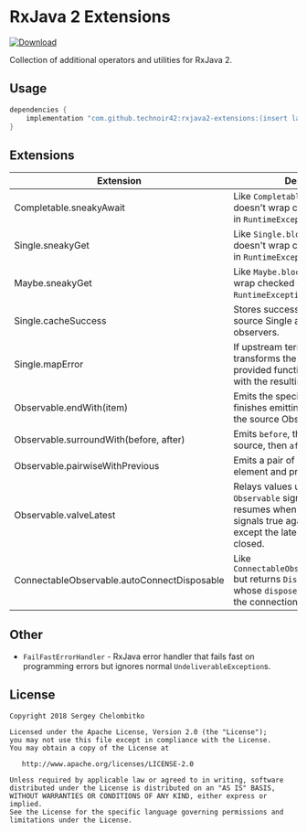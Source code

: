 RxJava 2 Extensions
===================

[ ![Download](https://api.bintray.com/packages/sch/maven/rxjava2-extensions/images/download.svg) ](https://bintray.com/sch/maven/rxjava2-extensions/_latestVersion)

Collection of additional operators and utilities for RxJava 2.

## Usage

```gradle
dependencies {
    implementation "com.github.technoir42:rxjava2-extensions:(insert latest version)"
}
```

## Extensions

| **Extension**                               | **Description**                                                                                                                                                                |
|---------------------------------------------|--------------------------------------------------------------------------------------------------------------------------------------------------------------------------------|
| Completable.sneakyAwait                     | Like `Completable.blockingAwait` but doesn't wrap checked exceptions in `RuntimeException`.                                                                                    |
| Single.sneakyGet                            | Like `Single.blockingGet` but doesn't wrap checked exceptions in `RuntimeException`.                                                                                           |
| Maybe.sneakyGet                             | Like `Maybe.blockingGet` but doesn't wrap checked exceptions in `RuntimeException`.                                                                                            |
| Single.cacheSuccess                         | Stores success value from the source Single and replays it to observers.                                                                                                       |
| Single.mapError                             | If upstream terminates with an error transforms the error by applying a provided function and terminates with the resulting error instead.                                     |
| Observable.endWith(item)                    | Emits the specified item after it finishes emitting items emitted by the source Observable.                                                                                    |
| Observable.surroundWith(before, after)      | Emits `before`, then items from source, then `after`.                                                                                                                          |
| Observable.pairwiseWithPrevious             | Emits a pair of each upstream element and previous element.                                                                                                                    |
| Observable.valveLatest                      | Relays values until the other `Observable` signals false and resumes when the other `Observable` signals true again. Drops all values except the latest while valve is closed. |
| ConnectableObservable.autoConnectDisposable | Like `ConnectableObservable.autoConnect` but returns `DisposableObservable` whose `dispose` method terminates the connection.                                                  |

## Other

* `FailFastErrorHandler` - RxJava error handler that fails fast on programming errors but ignores normal `UndeliverableException`s.

## License

```
Copyright 2018 Sergey Chelombitko

Licensed under the Apache License, Version 2.0 (the "License");
you may not use this file except in compliance with the License.
You may obtain a copy of the License at

   http://www.apache.org/licenses/LICENSE-2.0

Unless required by applicable law or agreed to in writing, software
distributed under the License is distributed on an "AS IS" BASIS,
WITHOUT WARRANTIES OR CONDITIONS OF ANY KIND, either express or implied.
See the License for the specific language governing permissions and
limitations under the License.
```
